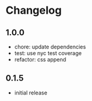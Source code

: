 # Changelog

## 1.0.0

- chore: update dependencies
- test: use nyc test coverage
- refactor: css append

## 0.1.5

- initial release
